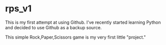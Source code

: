 # rps_v1

This is my first attempt at using Github.
I've recently started learning Python and decided to use Github as a backup source.

This simple Rock,Paper,Scissors game is my very first little "project."
